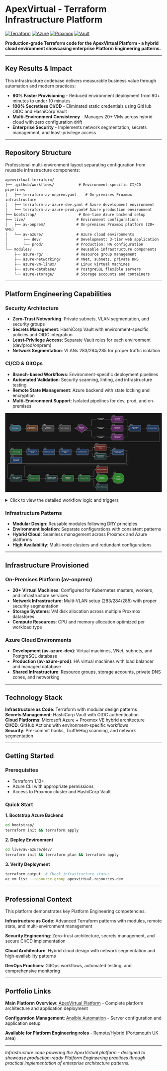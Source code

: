 # ApexVirtual - Terraform Infrastructure Platform

[![Terraform](https://img.shields.io/badge/Terraform-1.13+-7c3aed?logo=terraform&logoColor=white)](https://terraform.io)
[![Azure](https://img.shields.io/badge/Azure-Cloud-0078d4?logo=microsoftazure&logoColor=white)](https://azure.microsoft.com)
[![Proxmox](https://img.shields.io/badge/Proxmox-VE-e57000?logo=proxmox&logoColor=white)](https://proxmox.com)
[![Vault](https://img.shields.io/badge/HashiCorp-Vault-000000?logo=vault&logoColor=white)](https://vaultproject.io)

**Production-grade Terraform code for the ApexVirtual Platform - a hybrid cloud environment showcasing enterprise Platform Engineering patterns.**

---

## Key Results & Impact

This infrastructure codebase delivers measurable business value through automation and modern practices:

- **90% Faster Provisioning** - Reduced environment deployment from 90+ minutes to under 10 minutes
- **100% Secretless CI/CD** - Eliminated static credentials using GitHub OIDC and HashiCorp Vault
- **Multi-Environment Consistency** - Manages 20+ VMs across hybrid cloud with zero configuration drift
- **Enterprise Security** - Implements network segmentation, secrets management, and least-privilege access

---

## Repository Structure

Professional multi-environment layout separating configuration from reusable infrastructure components:

```
apexvirtual-terraform/
├── .github/workflows/           # Environment-specific CI/CD pipelines
│   ├── terraform-av-onprem.yaml    # On-premises Proxmox infrastructure
│   ├── terraform-av-azure-dev.yaml # Azure development environment  
│   └── terraform-av-azure-prod.yaml# Azure production environment
├── bootstrap/                   # One-time Azure backend setup
├── live/                       # Environment configurations
│   ├── av-onprem/              # On-premises Proxmox platform (20+ VMs)
│   └── av-azure/               # Azure cloud environments
│       ├── dev/                # Development: 3-tier web application
│       └── prod/               # Production: HA configuration
└── modules/                    # Reusable infrastructure components
    ├── azure-rg/               # Resource group management
    ├── azure-networking/       # VNet, subnets, private DNS
    ├── azure-vm-linux/         # Linux virtual machines
    ├── azure-database/         # PostgreSQL flexible servers
    └── azure-storage/          # Storage accounts and containers
```

---

## Platform Engineering Capabilities

### Security Architecture
- **Zero-Trust Networking**: Private subnets, VLAN segmentation, and security groups
- **Secrets Management**: HashiCorp Vault with environment-specific policies and OIDC integration
- **Least-Privilege Access**: Separate Vault roles for each environment (dev/prod/onprem)
- **Network Segmentation**: VLANs 283/284/285 for proper traffic isolation

### CI/CD & GitOps
- **Branch-based Workflows**: Environment-specific deployment pipelines
- **Automated Validation**: Security scanning, linting, and infrastructure testing
- **Remote State Management**: Azure backend with state locking and encryption
- **Multi-Environment Support**: Isolated pipelines for dev, prod, and on-premises

![High-Level Architecture Workflow](images/cicd-pipeline-flowchart.png)

<details>
  <summary>Click to view the detailed workflow logic and triggers</summary>
  
  ### Deployment Flow
  
  **Developer Push → GitHub Event → Workflow Selection → Authentication → Validation → Planning**
  
  Code commit → Branch trigger → Environment-specific → Vault OIDC → TFLint → Terraform Plan
  
  *The pre-commit hook runs a TruffleHog scan locally before the push is ever made.*

  ### Workflow Triggers
  - **av-azure-dev:** Triggers on push to `develop` and pull requests targeting `develop`.
  - **av-azure-prod:** Triggers only on push to `main` for production safety.
  - **av-onprem:** Triggers on push to `develop` and `main`, and on pull requests targeting `develop`.

</details>

### Infrastructure Patterns
- **Modular Design**: Reusable modules following DRY principles
- **Environment Isolation**: Separate configurations with consistent patterns
- **Hybrid Cloud**: Seamless management across Proxmox and Azure platforms
- **High Availability**: Multi-node clusters and redundant configurations

---

## Infrastructure Provisioned

### On-Premises Platform (av-onprem)
- **20+ Virtual Machines**: Configured for Kubernetes masters, workers, and infrastructure services
- **Network Infrastructure**: Multi-VLAN setup (283/284/285) with proper security segmentation
- **Storage Systems**: VM disk allocation across multiple Proxmox datastores
- **Compute Resources**: CPU and memory allocation optimized per workload type

### Azure Cloud Environments
- **Development (av-azure-dev)**: Virtual machines, VNet, subnets, and PostgreSQL database
- **Production (av-azure-prod)**: HA virtual machines with load balancer and managed database
- **Shared Infrastructure**: Resource groups, storage accounts, private DNS zones, and networking

---

## Technology Stack

**Infrastructure as Code**: Terraform with modular design patterns  
**Secrets Management**: HashiCorp Vault with OIDC authentication  
**Cloud Platforms**: Microsoft Azure + Proxmox VE hybrid architecture  
**CI/CD**: GitHub Actions with environment-specific workflows  
**Security**: Pre-commit hooks, TruffleHog scanning, and network segmentation

---

## Getting Started

### Prerequisites
- Terraform 1.13+
- Azure CLI with appropriate permissions
- Access to Proxmox cluster and HashiCorp Vault

### Quick Start

**1. Bootstrap Azure Backend**
```bash
cd bootstrap/
terraform init && terraform apply
```

**2. Deploy Environment**
```bash
cd live/av-azure/dev/
terraform init && terraform plan && terraform apply
```

**3. Verify Deployment**
```bash
terraform output  # Check infrastructure status
az vm list --resource-group apexvirtual-resources-dev
```

---

## Professional Context

This platform demonstrates key Platform Engineering competencies:

**Infrastructure as Code**: Advanced Terraform patterns with modules, remote state, and multi-environment management

**Security Engineering**: Zero-trust architecture, secrets management, and secure CI/CD implementation

**Cloud Architecture**: Hybrid cloud design with network segmentation and high-availability patterns

**DevOps Practices**: GitOps workflows, automated testing, and comprehensive monitoring

---

## Portfolio Links

**Main Platform Overview**: [ApexVirtual Platform](https://github.com/fashomelab/corneb) - Complete platform architecture and application deployment

**Configuration Management**: [Ansible Automation](https://github.com/fashomelab/homelab-ansible) - Server configuration and application setup

**Available for Platform Engineering roles** - Remote/Hybrid (Portsmouth UK area)

---

*Infrastructure code powering the ApexVirtual platform - designed to showcase production-ready Platform Engineering practices through practical implementation of enterprise architecture patterns.*